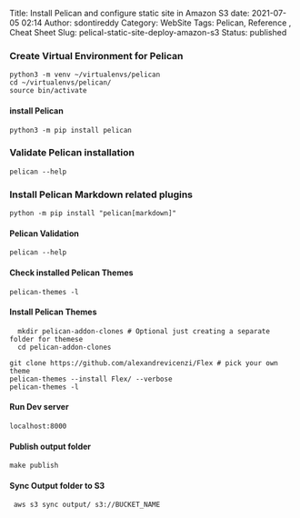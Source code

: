 Title: Install Pelican and configure static site in Amazon S3
date: 2021-07-05 02:14
Author: sdontireddy
Category: WebSite
Tags: Pelican, Reference , Cheat Sheet
Slug: pelical-static-site-deploy-amazon-s3
Status: published

### Create Virtual Environment for Pelican
```
python3 -m venv ~/virtualenvs/pelican
cd ~/virtualenvs/pelican/
source bin/activate
```

#### install Pelican

``` python3 -m pip install pelican ```
### Validate Pelican installation
``` pelican --help ```

### Install Pelican Markdown related plugins
``` python -m pip install "pelican[markdown]" ```

#### Pelican Validation

 ```pelican --help```
#### Check installed Pelican Themes
```pelican-themes -l```

 #### Install Pelican Themes
        
```  cd $PYTHON_HOME 
  mkdir pelican-addon-clones # Optional just creating a separate folder for themese
  cd pelican-addon-clones
 ```
 
  ```
  git clone https://github.com/alexandrevicenzi/Flex # pick your own theme
  pelican-themes --install Flex/ --verbose
 pelican-themes -l
```

#### Run Dev server
```make devserver
localhost:8000
```
#### Publish output folder

``` make publish ```

#### Sync Output folder to S3

 ``` aws s3 sync output/ s3://BUCKET_NAME```
